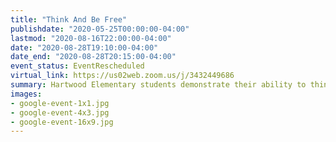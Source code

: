 ```yaml
---
title: "Think And Be Free"
publishdate: "2020-05-25T00:00:00-04:00"
lastmod: "2020-08-16T22:00:00-04:00"
date: "2020-08-28T19:10:00-04:00"
date_end: "2020-08-28T20:15:00-04:00"
event_status: EventRescheduled
virtual_link: https://us02web.zoom.us/j/3432449686
summary: Hartwood Elementary students demonstrate their ability to think and be free on August 28, 2020.
images:
- google-event-1x1.jpg
- google-event-4x3.jpg
- google-event-16x9.jpg
---
```

